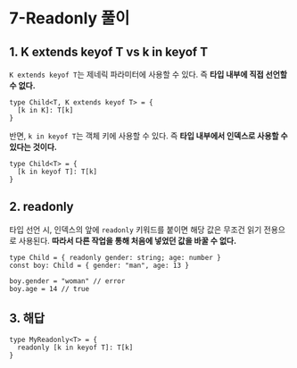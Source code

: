 # 7-Readonly 풀이

## 1. K extends keyof T vs k in keyof T

`K extends keyof T`는 제네릭 파라미터에 사용할 수 있다. 즉 **타입 내부에 직접 선언할 수 없다.**

```tsx
type Child<T, K extends keyof T> = {
  [k in K]: T[k]
}
```

반면, `k in keyof T`는 객체 키에 사용할 수 있다. 즉 **타입 내부에서 인덱스로 사용할 수 있다는 것이다.**

```tsx
type Child<T> = {
  [k in keyof T]: T[k]
}
```

## 2. readonly

타입 선언 시, 인덱스의 앞에 `readonly` 키워드를 붙이면 해당 값은 무조건 읽기 전용으로 사용된다. **따라서 다른 작업을 통해 처음에 넣었던 값을 바꿀 수 없다.**

```tsx
type Child = { readonly gender: string; age: number }
const boy: Child = { gender: "man", age: 13 }

boy.gender = "woman" // error
boy.age = 14 // true
```

## 3. 해답

```tsx
type MyReadonly<T> = {
  readonly [k in keyof T]: T[k]
}
```
